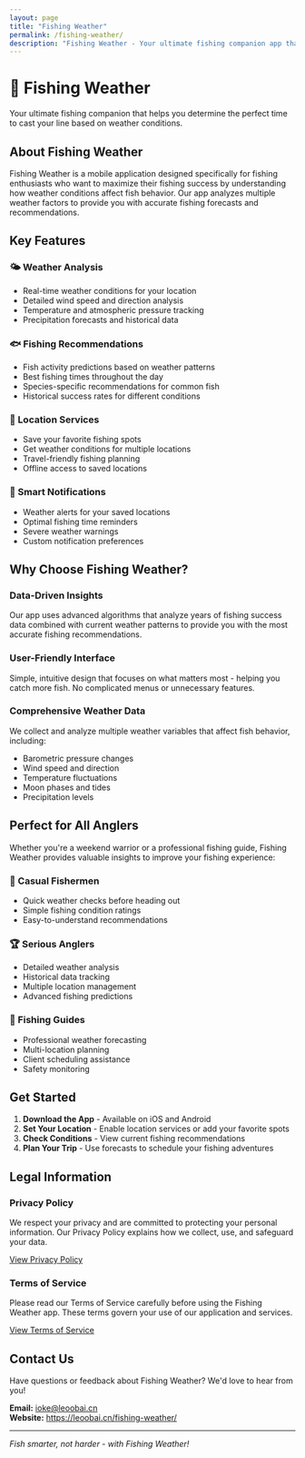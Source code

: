 ```yaml
---
layout: page
title: "Fishing Weather"
permalink: /fishing-weather/
description: "Fishing Weather - Your ultimate fishing companion app that helps you determine the best fishing conditions based on weather forecasts."
---
```


# 🎣 Fishing Weather

Your ultimate fishing companion that helps you determine the perfect time to cast your line based on weather conditions.

## About Fishing Weather

Fishing Weather is a mobile application designed specifically for fishing enthusiasts who want to maximize their fishing success by understanding how weather conditions affect fish behavior. Our app analyzes multiple weather factors to provide you with accurate fishing forecasts and recommendations.

## Key Features

### 🌤️ Weather Analysis
- Real-time weather conditions for your location
- Detailed wind speed and direction analysis
- Temperature and atmospheric pressure tracking
- Precipitation forecasts and historical data

### 🐟 Fishing Recommendations
- Fish activity predictions based on weather patterns
- Best fishing times throughout the day
- Species-specific recommendations for common fish
- Historical success rates for different conditions

### 📍 Location Services
- Save your favorite fishing spots
- Get weather conditions for multiple locations
- Travel-friendly fishing planning
- Offline access to saved locations

### 🔔 Smart Notifications
- Weather alerts for your saved locations
- Optimal fishing time reminders
- Severe weather warnings
- Custom notification preferences

## Why Choose Fishing Weather?

### Data-Driven Insights
Our app uses advanced algorithms that analyze years of fishing success data combined with current weather patterns to provide you with the most accurate fishing recommendations.

### User-Friendly Interface
Simple, intuitive design that focuses on what matters most - helping you catch more fish. No complicated menus or unnecessary features.

### Comprehensive Weather Data
We collect and analyze multiple weather variables that affect fish behavior, including:
- Barometric pressure changes
- Wind speed and direction
- Temperature fluctuations
- Moon phases and tides
- Precipitation levels

## Perfect for All Anglers

Whether you're a weekend warrior or a professional fishing guide, Fishing Weather provides valuable insights to improve your fishing experience:

### 🎯 Casual Fishermen
- Quick weather checks before heading out
- Simple fishing condition ratings
- Easy-to-understand recommendations

### 🏆 Serious Anglers
- Detailed weather analysis
- Historical data tracking
- Multiple location management
- Advanced fishing predictions

### 🎣 Fishing Guides
- Professional weather forecasting
- Multi-location planning
- Client scheduling assistance
- Safety monitoring

## Get Started

1. **Download the App** - Available on iOS and Android
2. **Set Your Location** - Enable location services or add your favorite spots
3. **Check Conditions** - View current fishing recommendations
4. **Plan Your Trip** - Use forecasts to schedule your fishing adventures

## Legal Information

### Privacy Policy
We respect your privacy and are committed to protecting your personal information. Our Privacy Policy explains how we collect, use, and safeguard your data.

[View Privacy Policy](/fishing-weather-privacy/)

### Terms of Service
Please read our Terms of Service carefully before using the Fishing Weather app. These terms govern your use of our application and services.

[View Terms of Service](/fishing-weather-terms/)

## Contact Us

Have questions or feedback about Fishing Weather? We'd love to hear from you!

**Email:** ioke@leoobai.cn  
**Website:** https://leoobai.cn/fishing-weather/  

---

*Fish smarter, not harder - with Fishing Weather!*